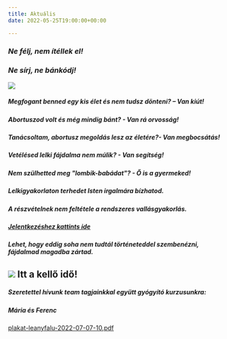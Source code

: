 ```yaml
---
title: Aktuális
date: 2022-05-25T19:00:00+00:00

---
```

### **_Ne félj, nem ítéllek el!_**

### **_Ne sírj, ne bánkódj!_**

![](/uploads/236119006_309811004265737_8324925701847262768_n.jpg)

##### Megfogant benned egy kis élet és nem tudsz dönteni? – **_Van kiút!_**

##### Abortuszod volt és még mindig bánt? - **_Van rá orvosság_**_!_

##### Tanácsoltam, abortusz megoldás lesz az életére?- **_Van megbocsátás!_**

##### Vetélésed lelki fájdalma nem múlik? - **_Van segítség!_**

##### Nem szülhetted meg "lombik-babádat"? - **_Ő is a gyermeked!_**

##### Lelkigyakorlaton terhedet Isten irgalmára bízhatod.

##### A részvételnek nem feltétele a rendszeres vallásgyakorlás.

##### [Jelentkezéshez kattints ide](https://docs.google.com/forms/d/e/1FAIpQLSelGcU33X9XmPpw_vsGDoO09rN9m8KhA7Ym6EwkP0HtbU1ppA/viewform)

##### Lehet, hogy eddig soha nem tudtál történeteddel szembenézni, fájdalmad magadba zártad.

## ![](/uploads/71144982_2350512884996632_4872907544277811200_n.jpg)                  Itt a kellő idő!

##### Szeretettel hívunk team tagjainkkal együtt gyógyító kurzusunkra:

##### Mária és Ferenc

[plakat-leanyfalu-2022-07-07-10.pdf](/uploads/plakat-leanyfalu-2022-07-07-10.pdf "plakat-leanyfalu-2022-07-07-10.pdf")